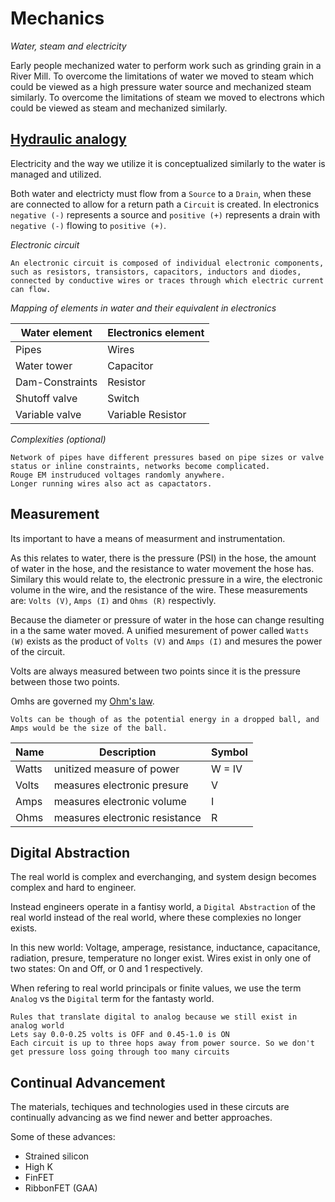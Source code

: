 # Mechanics
*Water, steam and electricity*

Early people mechanized water to perform work such as grinding grain in a River Mill. To overcome the limitations of water we moved to steam which could be viewed as a high pressure water source and mechanized steam similarly. To overcome the limitations of steam we moved to electrons which could be viewed as steam and mechanized similarly.

## [Hydraulic analogy](http://en.wikipedia.org/wiki/Hydraulic_analogy)

Electricity and the way we utilize it is conceptualized similarly to the water is managed and utilized.

Both water and electricty must flow from a `Source` to a `Drain`, when these are connected to allow for a return path a `Circuit` is created. In electronics `negative (-)` represents a source and `positive (+)` represents a drain with `negative (-)` flowing to `positive (+)`.

*Electronic circuit*
```define
An electronic circuit is composed of individual electronic components, such as resistors, transistors, capacitors, inductors and diodes, connected by conductive wires or traces through which electric current can flow. 
```

*Mapping of elements in water and their equivalent in electronics*

Water element | Electronics element
--- | ---
Pipes | Wires
Water tower | Capacitor
Dam-Constraints | Resistor
Shutoff valve | Switch
Variable valve | Variable Resistor

*Complexities (optional)*
```define
Network of pipes have different pressures based on pipe sizes or valve status or inline constraints, networks become complicated.
Rouge EM instruduced voltages randomly anywhere.
Longer running wires also act as capactators.
```


## Measurement
Its important to have a means of measurment and instrumentation.

As this relates to water, there is the pressure (PSI) in the hose, the amount of water in the hose, and the resistance to water movement the hose has. Similary this would relate to, the electronic pressure in a wire, the electronic volume in the wire, and the resistance of the wire. These measurements are: `Volts (V)`, `Amps (I)` and `Ohms (R)` respectivly. 

Because the diameter or pressure of water in the hose can change resulting in a the same water moved. A unified mesurement of power called `Watts (W)` exists as the product of `Volts (V)` and `Amps (I)` and mesures the power of the circuit.

Volts are always measured between two points since it is the pressure between those two points.

Omhs are governed my [Ohm's law](http://en.wikipedia.org/wiki/Ohm%27s_law).


```example
Volts can be though of as the potential energy in a dropped ball, and Amps would be the size of the ball.
```

Name | Description | Symbol
--- | --- | ---
Watts | unitized measure of power | W = IV
Volts | measures electronic presure | V
Amps | measures electronic volume | I
Ohms | measures electronic resistance | R


## Digital Abstraction
The real world is complex and everchanging, and system design becomes complex and hard to engineer.

Instead engineers operate in a fantisy world, a `Digital Abstraction` of the real world instead of the real world, where these complexies no longer exists. 

In this new world: Voltage, amperage, resistance, inductance, capacitance, radiation, presure, temperature no longer exist. Wires exist in only one of two states: On and Off, or 0 and 1 respectively.

When refering to real world principals or finite values, we use the term `Analog` vs the `Digital` term for the fantasty world. 


```
Rules that translate digital to analog because we still exist in analog world
Lets say 0.0-0.25 volts is OFF and 0.45-1.0 is ON
Each circuit is up to three hops away from power source. So we don't get pressure loss going through too many circuits
```

## Continual Advancement
The materials, techiques and technologies used in these circuts are continually advancing as we find newer and better approaches.

Some of these advances:
- Strained silicon
- High K
- FinFET
- RibbonFET (GAA)